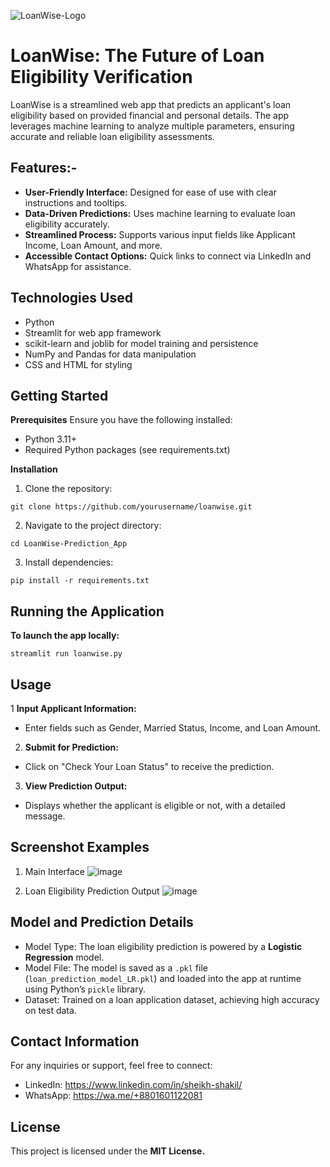 

![LoanWise-Logo](https://github.com/user-attachments/assets/7111a41b-9977-4488-8d96-4519a99d4c7f)
# **LoanWise:** The Future of Loan Eligibility Verification
LoanWise is a streamlined web app that predicts an applicant's loan eligibility based on provided financial and personal details. The app leverages machine learning to analyze multiple parameters, ensuring accurate and reliable loan eligibility assessments.

## Features:-
- **User-Friendly Interface:** Designed for ease of use with clear instructions and tooltips.
- **Data-Driven Predictions:** Uses machine learning to evaluate loan eligibility accurately.
- **Streamlined Process:** Supports various input fields like Applicant Income, Loan Amount, and more.
- **Accessible Contact Options:** Quick links to connect via LinkedIn and WhatsApp for assistance.


## Technologies Used
- Python
- Streamlit for web app framework
- scikit-learn and joblib for model training and persistence
- NumPy and Pandas for data manipulation
- CSS and HTML for styling

## Getting Started
**Prerequisites**
Ensure you have the following installed:
- Python 3.11+
- Required Python packages (see requirements.txt)

**Installation**
1. Clone the repository:
 ```
git clone https://github.com/yourusername/loanwise.git
 ```

2. Navigate to the project directory:
```
cd LoanWise-Prediction_App
```

3. Install dependencies:
```
pip install -r requirements.txt
```


## Running the Application

**To launch the app locally:**
```
streamlit run loanwise.py
```

## Usage

1 **Input Applicant Information:**
- Enter fields such as Gender, Married Status, Income, and Loan Amount.

2. **Submit for Prediction:**
- Click on "Check Your Loan Status" to receive the prediction.

3. **View Prediction Output:**
- Displays whether the applicant is eligible or not, with a detailed message.


## Screenshot Examples

1. Main Interface
![image](https://github.com/user-attachments/assets/bd92891c-4583-4a45-8449-b896d58b60c3)

2. Loan Eligibility Prediction Output
![image](https://github.com/user-attachments/assets/e5228204-7720-4209-819b-68b4444c0995)

## Model and Prediction Details
- Model Type: The loan eligibility prediction is powered by a **Logistic Regression** model.
- Model File: The model is saved as a `.pkl` file (`loan_prediction_model_LR.pkl`) and loaded into the app at runtime using Python’s `pickle` library.
- Dataset: Trained on a loan application dataset, achieving high accuracy on test data.

## Contact Information
For any inquiries or support, feel free to connect:

- LinkedIn: https://www.linkedin.com/in/sheikh-shakil/
- WhatsApp: https://wa.me/+8801601122081

## License
This project is licensed under the **MIT License.**
